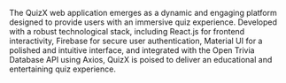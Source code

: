 The QuizX web application emerges as a dynamic and engaging platform designed to provide users with an immersive quiz experience. Developed with a robust technological stack, including React.js for frontend interactivity, Firebase for secure user authentication, Material UI for a polished and intuitive interface, and integrated with the Open Trivia Database API using Axios, QuizX is poised to deliver an educational and entertaining quiz experience.
